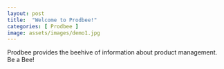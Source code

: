```yaml
---
layout: post
title:  "Welcome to Prodbee!"
categories: [ Prodbee ]
image: assets/images/demo1.jpg
---
```

Prodbee provides the beehive of information about product management. Be a Bee!


